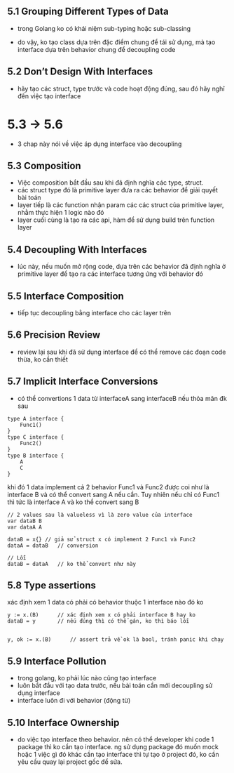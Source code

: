 ## 5.1 Grouping Different Types of Data

- trong Golang ko có khái niệm sub-typing hoặc sub-classing

- do vậy, ko tạo class dựa trên đặc điểm chung để tái sử dụng, mà tạo interface dựa trên behavior chung để decoupling code

## 5.2 Don’t Design With Interfaces

- hãy tạo các struct, type trước và code hoạt động đúng, sau đó hãy nghĩ đến việc tạo interface


# 5.3 -> 5.6 
- 3 chap này nói về việc áp dụng interface vào decoupling 

## 5.3 Composition
- Việc composition  bắt đầu sau khi đã định nghĩa các type, struct. 
- các struct type đó là primitive layer đưa ra các behavior để giải quyết bài toán
- layer tiếp là các function nhận param các các struct của primitive layer, nhằm thực hiện 1 logic nào đó
- layer cuối cùng là tạo ra các api, hàm để sử dụng build trên function layer


## 5.4 Decoupling With Interfaces
- lúc này, nếu muốn mở rộng code, dựa trên các behavior đã định nghĩa ở primitive layer để tạo ra các interface tương ứng với behavior đó

## 5.5 Interface Composition
- tiếp tục decoupling bằng interface cho các layer trên

## 5.6 Precision Review
- review lại sau khi đã sử dụng interface để có thể remove các đoạn code thừa, ko cần thiết 

## 5.7 Implicit Interface Conversions
- có thể convertions 1 data từ interfaceA sang interfaceB nếu thỏa mãn đk sau

```
type A interface {
	Func1()
}
type C interface {
	Func2()
}
type B interface {
	A
	C
}
```

khi đó 1 data implement cả 2 behavior Func1 và Func2 được coi như là interface B và có thể convert sang A nếu cần. Tuy nhiên nếu chỉ có Func1 thì tức là interface A và ko thể convert sang B

```
// 2 values sau là valueless vì là zero value của interface
var dataB B
var dataA A

dataB = x{}	// giả sử struct x có implement 2 Func1 và Func2
dataA = dataB	// conversion 

// Lỗi
dataB = dataA 	// ko thể convert như này
```


## 5.8 Type assertions
xác định xem 1 data có phải có behavior thuộc 1 interface nào đó ko

```
y := x.(B)		// xác định xem x có phải interface B hay ko
dataB = y		// nếu đúng thì có thể gán, ko thì báo lỗi


y, ok := x.(B)		// assert trả về ok là bool, tránh panic khi chạy
```


## 5.9 Interface Pollution
- trong golang, ko phải lúc nào cũng tạo interface
- luôn bắt đầu với tạo data trước, nếu bài toán cần mới decoupling sử dụng interface
- interface luôn đi với behavior (động từ)


## 5.10 Interface Ownership

- do việc tạo interface theo behavior. nên có thể developer khi code 1 package thì ko cần tạo interface. ng sử dụng package đó muốn mock hoặc 1 việc gì đó khác cần tạo interface thì tự tạo ở project đó, ko cần yêu cầu quay lại project gốc để sửa.



